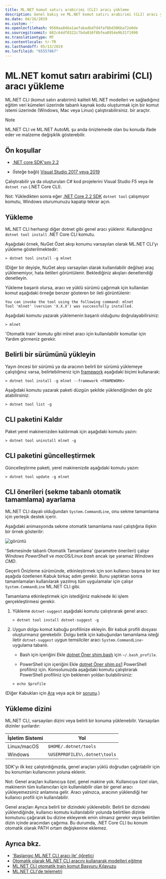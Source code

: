 ```yaml
---
title: ML.NET komut satırı arabirimi (CLI) aracı yükleme
description: Genel bakış ve ML.NET komut satırı arabirimi (CLI) aracı yükleme.
ms.date: 04/16/2019
ms.custom: ''
ms.openlocfilehash: 9560aa846a1aefabadbd7d4faf8bd306ba72e0de
ms.sourcegitcommit: 682c64df0322c7bda016f8bfea8954e9b31f1990
ms.translationtype: MT
ms.contentlocale: tr-TR
ms.lasthandoff: 05/13/2019
ms.locfileid: "65557867"
---
```

# <a name="how-to-install-the-mlnet-command-line-interface-cli-tool"></a>ML.NET komut satırı arabirimi (CLI) aracı yükleme

ML.NET CLI (komut satırı arabirimi) kaliteli ML.NET modelleri ve sağladığınız eğitim veri kümeleri üzerinde tabanlı kaynak kodu oluşturmak için bir komut istemi üzerinde (Windows, Mac veya Linux) çalıştırabilirsiniz. bir araçtır.

> [!NOTE]
> ML.NET CLI ve ML.NET AutoML şu anda önizlemede olan bu konuda ifade eder ve malzeme değişiklik gösterebilir.

## <a name="pre-requisites"></a>Ön koşullar

- [.NET core SDK'sını 2.2](https://dotnet.microsoft.com/download/dotnet-core/2.2)

- (İsteğe bağlı) [Visual Studio 2017 veya 2019](https://visualstudio.microsoft.com/vs/)

Çalıştırabilir ya da oluşturulan C# kod projelerini Visual Studio F5 veya ile `dotnet run` (.NET Core CLI).

Not: Yükledikten sonra eğer [.NET Core 2.2 SDK](https://dotnet.microsoft.com/download/dotnet-core/2.2) `dotnet tool` çalışmıyor komutu, Windows oturumunuzu kapatıp tekrar açın.

## <a name="install"></a>Yükleme

ML.NET CLI herhangi diğer dotnet gibi genel aracı yüklenir. Kullandığınız `dotnet tool install` .NET Core CLI komutu. 

Aşağıdaki örnek, NuGet Özet akışı konumu varsayılan olarak ML.NET CLI'yı yükleme gösterilmektedir:

```console
> dotnet tool install -g mlnet
```

(Diğer bir deyişle, NuGet akışı varsayılan olarak kullanılabilir değilse) araç yüklenemiyor, hata iletileri görüntülenir. Beklediğiniz akışları denetlendiği denetleyin.

Yükleme başarılı olursa, aracı ve yüklü sürümü çağırmak için kullanılan komut aşağıdaki örneğe benzer gösteren bir ileti görüntülenir:

```console
You can invoke the tool using the following command: mlnet
Tool 'mlnet' (version 'X.X.X') was successfully installed.
```

Aşağıdaki komutu yazarak yüklemenin başarılı olduğunu doğrulayabilirsiniz:

```console
> mlnet
```

'Otomatik train' komutu gibi mlnet aracı için kullanılabilir komutlar için Yardım görmeniz gerekir.

## <a name="install-a-specific-release-version"></a>Belirli bir sürümünü yükleyin

Yayın öncesi bir sürümü ya da aracının belirli bir sürümü yüklemeye çalıştığınız varsa, belirtebilmeniz için [framework](../../standard/frameworks.md) aşağıdaki biçimi kullanarak:

```console
> dotnet tool install -g mlnet --framework <FRAMEWORK>
```

Aşağıdaki komutu yazarak paketi düzgün şekilde yüklendiğinden de göz atabilirsiniz:

```console
> dotnet tool list -g
```

## <a name="uninstall-the-cli-package"></a>CLI paketini Kaldır

Paket yerel makinenizden kaldırmak için aşağıdaki komutu yazın:

```console
> dotnet tool uninstall mlnet -g
```

## <a name="update-the-cli-package"></a>CLI paketini güncelleştirmek

Güncelleştirme paketi, yerel makinenizde aşağıdaki komutu yazın:

```console
> dotnet tool update -g mlnet
```

## <a name="set-up-cli-suggestions-tab-based-auto-completion"></a>CLI önerileri (sekme tabanlı otomatik tamamlama) ayarlama

ML.NET CLI dayalı olduğundan `System.CommandLine`, onu sekme tamamlama için yerleşik destek içerir.

Aşağıdaki animasyonda sekme otomatik tamamlama nasıl çalıştığına ilişkin bir örnek gösterilir:

![görüntü](./media/cli-tab-completion.gif)

'Sekmesinde tabanlı Otomatik Tamamlama' (parametre önerileri) çalışır *Windows PowerShell* ve *macOS/Linux bash* ancak işe yaramaz *Windows CMD*.

Geçerli Önizleme sürümünde, etkinleştirmek için son kullanıcı başına bir kez aşağıda özetlenen Kabuk birkaç adım gerekir. Bunu yaptıktan sonra tamamlamaları kullanılarak yazılmış tüm uygulamalar için çalışır `System.CommandLine` ML.NET CLI gibi.

Tamamlama etkinleştirmek için istediğiniz makinede iki işlem gerçekleştirmesi gerekir.

1. Yükleme `dotnet-suggest` aşağıdaki komutu çalıştırarak genel aracı:

    ```console
    > dotnet tool install dotnet-suggest -g
    ```

2. Uygun dolgu komut kabuğu profilinize ekleyin. Bir kabuk profili dosyası oluşturmanız gerekebilir. Dolgu betik için kabuğundan tamamlama isteği iletir `dotnet-suggest` uygun temsilciler aracı `System.CommandLine`-uygulama tabanlı.

    * Bash için içeriğini Ekle [dotnet Öner shim.bash](https://github.com/dotnet/System.CommandLine/blob/master/src/System.CommandLine.Suggest/dotnet-suggest-shim.bash) için `~/.bash_profile`.

    * PowerShell için içeriğini Ekle [dotnet Öner shim.ps1](https://github.com/dotnet/System.CommandLine/blob/master/src/System.CommandLine.Suggest/dotnet-suggest-shim.ps1) PowerShell profiliniz için. Konsolunuzda aşağıdaki komutu çalıştırarak PowerShell profiliniz için beklenen yoldan bulabilirsiniz:

    ```console
    > echo $profile
    ``` 

(Diğer Kabukları için [Ara](https://github.com/dotnet/System.CommandLine/issues?q=is%3Aissue+is%3Aopen+label%3A%22shell+suggestion%22) veya açık bir [sorunu](https://github.com/dotnet/System.CommandLine/issues).)

## <a name="installation-directory"></a>Yükleme dizini

ML.NET CLI, varsayılan dizini veya belirli bir konuma yüklenebilir. Varsayılan dizinler şunlardır:

| İşletim Sistemi          | Yol                          |
|-------------|-------------------------------|
| Linux/macOS | `$HOME/.dotnet/tools`         |
| Windows     | `%USERPROFILE%\.dotnet\tools` |

SDK'yı ilk kez çalıştırdığınızda, genel araçları yüklü doğrudan çağrılabilir için bu konumları kullanıcının yoluna eklenir.

Not: Genel araçları kullanıcıya özel, genel makine yok. Kullanıcıya özel olan, makinenin tüm kullanıcıları için kullanılabilir olan bir genel aracı yükleyemezsiniz anlamına gelir. Aracı yalnızca, aracının yüklendiği her kullanıcı profili için kullanılabilir.

Genel araçları Ayrıca belirli bir dizindeki yüklenebilir. Belirli bir dizindeki yüklendiğinde, kullanıcı komutu kullanılabilir yolunda belirtilen dizinle komutunu çağırarak bu dizine ekleyerek emin olmanız gerekir veya belirtilen dizin içinde aracından çağırma.
Bu durumda, .NET Core CLI bu konum otomatik olarak PATH ortam değişkenine eklemez.

## <a name="see-also"></a>Ayrıca bkz.

- ['Başlangıç ML.NET CLI aracı ile' öğretici](../tutorials/mlnet-cli.md)
- [Otomatik olarak ML.NET CLI aracını kullanarak modelleri eğitme](../automate-training-with-cli.md)
- [ML.NET CLI otomatik train komut Başvuru Kılavuzu](../reference/ml-net-cli-reference.md) 
- [ML.NET CLI'de telemetri](../resources/ml-net-cli-telemetry.md)
